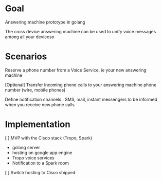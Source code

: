# Goal

Answering machine prototype in golang

The cross device answering machine can be used to unify voice messages among all your deviceso



# Scenarios

Reserve a phone number from a Voice Service, ie your new answering machine

[Optional] Transfer incoming phone calls to your answering machine phone number (wire, mobile phones)

Define notification channels : SMS, mail, instant messengers to be informed when you receive new phone calls


# Implementation

[ ] MVP with the Cisco stack (Tropo, Spark)
   - golang server
   - hosting on google app engine
   - Tropo voice services
   - Notification to a Spark room

[ ] Switch hosting to Cisco shipped



